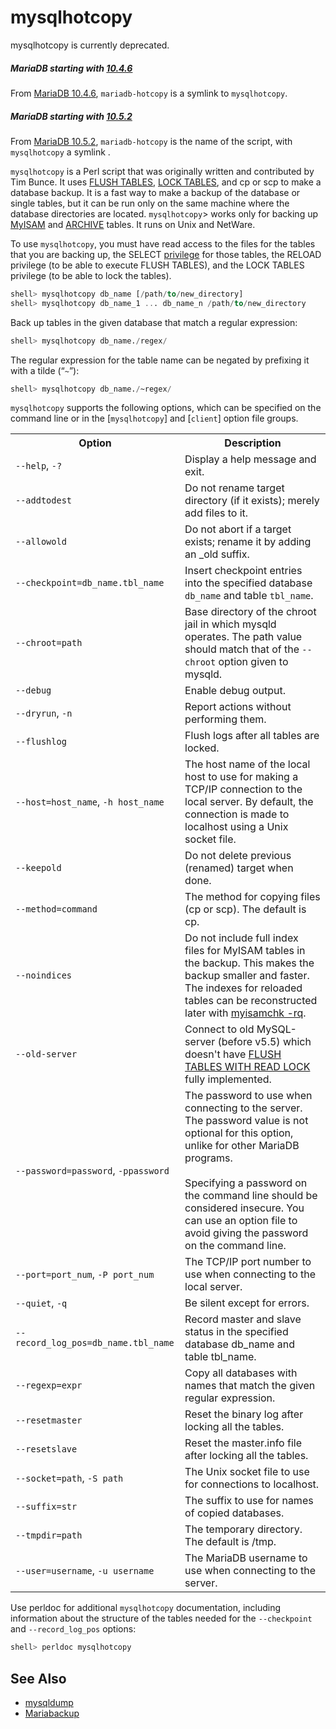 # mysqlhotcopy

mysqlhotcopy is currently deprecated.

##### MariaDB starting with [10.4.6](/kb/en/mariadb-1046-release-notes/)

From [MariaDB 10.4.6](/kb/en/mariadb-1046-release-notes/),  `mariadb-hotcopy` is a symlink to `mysqlhotcopy`.

##### MariaDB starting with [10.5.2](/kb/en/mariadb-1052-release-notes/)

From [MariaDB 10.5.2](/kb/en/mariadb-1052-release-notes/), `mariadb-hotcopy` is the name of the script, with `mysqlhotcopy` a symlink .

`mysqlhotcopy` is a Perl script that was originally written
and contributed by Tim Bunce. It uses [FLUSH TABLES](/sql-statements-structure/sql-statements/administrative-sql-statements/flush-commands/flush), [LOCK TABLES](/sql-statements-structure/sql-statements/transactions/lock-tables), and cp or scp to make a database backup. It is a fast way to make a backup of the database or single tables, but it can be run only on the same machine where the database
directories are located. `mysqlhotcopy`&gt; works only for backing up [MyISAM](/kb/en/myisam/) and [ARCHIVE](/columns-storage-engines-and-plugins/storage-engines/archive) tables. It runs on Unix and NetWare.

To use <code class="highlight fixed" style="white-space:pre-wrap">mysqlhotcopy</code>, you must have read access to the files
for the tables that you are backing up, the SELECT [privilege](/sql-statements-structure/sql-statements/account-management-sql-commands/grant) for
those tables, the RELOAD privilege (to be able to execute FLUSH TABLES), and
the LOCK TABLES privilege (to be able to lock the tables).

```sql
shell> mysqlhotcopy db_name [/path/to/new_directory]
shell> mysqlhotcopy db_name_1 ... db_name_n /path/to/new_directory
```

Back up tables in the given database that match a regular expression:

```sql
shell> mysqlhotcopy db_name./regex/
```

The regular expression for the table name can be negated by prefixing it with a
tilde (“`~`”):

```sql
shell> mysqlhotcopy db_name./~regex/
```

<code class="highlight fixed" style="white-space:pre-wrap">mysqlhotcopy</code> supports the following options, which can be
specified on the command line or in the [<code class="highlight fixed" style="white-space:pre-wrap">mysqlhotcopy</code>] and
[<code class="highlight fixed" style="white-space:pre-wrap">client</code>] option file groups.

<table><tbody><tr><th>Option</th><th>Description</th></tr>
<tr><td><code>--help</code>, <code>-?</code></td><td>Display a help message and exit.</td></tr>
<tr><td><code>--addtodest</code></td><td>Do not rename target directory (if it exists); merely add files to it.</td></tr>
<tr><td><code>--allowold</code></td><td>Do not abort if a target exists; rename it by adding an _old suffix.</td></tr>
<tr><td><code>--checkpoint=db_name.tbl_name</code></td><td>Insert checkpoint entries into the specified database <code>db_name</code> and table <code>tbl_name</code>.</td></tr>
<tr><td><code>--chroot=path</code></td><td>Base directory of the chroot jail in which mysqld operates. The path value should match that of the <code>--chroot</code> option given to mysqld.</td></tr>
<tr><td><code>--debug</code></td><td>Enable debug output.</td></tr>
<tr><td><code>--dryrun</code>, <code>-n</code></td><td>Report actions without performing them.</td></tr>
<tr><td><code>--flushlog</code></td><td>Flush logs after all tables are locked.</td></tr>
<tr><td><code>--host=host_name</code>, <code>-h host_name</code></td><td>The host name of the local host to use for making a TCP/IP connection to the local server. By default, the connection is made to localhost using a Unix socket file.</td></tr>
<tr><td><code>--keepold</code></td><td>Do not delete previous (renamed) target when done.</td></tr>
<tr><td><code>--method=command</code></td><td>The method for copying files (cp or scp). The default is cp.</td></tr>
<tr><td><code>--noindices</code></td><td>Do not include full index files for MyISAM tables in the backup. This makes the backup smaller and faster. The indexes for reloaded tables can be reconstructed later with <a href="/kb/en/myisamchk/">myisamchk -rq</a>.</td></tr>
<tr><td><code>--old-server</code></td><td>Connect to old MySQL-server (before v5.5) which doesn't have <a href="/kb/en/flush/">FLUSH TABLES WITH READ LOCK</a> fully implemented.</td></tr>
<tr><td><code>--password=password</code>, <code>-ppassword</code></td><td>The password to use when connecting to the server. The password value is not optional for this option, unlike for other MariaDB programs.<br><br> Specifying a password on the command line should be considered insecure. You can use an option file to avoid giving the password on the command line.</td></tr>
<tr><td><code>--port=port_num</code>, <code>-P port_num</code></td><td>The TCP/IP port number to use when connecting to the local server.</td></tr>
<tr><td><code>--quiet</code>, <code>-q</code></td><td>Be silent except for errors.</td></tr>
<tr><td><code>--record_log_pos=db_name.tbl_name</code></td><td>Record master and slave status in the specified database db_name and table tbl_name.</td></tr>
<tr><td><code>--regexp=expr</code></td><td>Copy all databases with names that match the given regular expression.</td></tr>
<tr><td><code>--resetmaster</code></td><td>Reset the binary log after locking all the tables.</td></tr>
<tr><td><code>--resetslave</code></td><td>Reset the master.info file after locking all the tables.</td></tr>
<tr><td><code>--socket=path</code>, <code>-S path</code></td><td>The Unix socket file to use for connections to localhost.</td></tr>
<tr><td><code>--suffix=str</code></td><td>The suffix to use for names of copied databases.</td></tr>
<tr><td><code>--tmpdir=path</code></td><td>The temporary directory. The default is /tmp.</td></tr>
<tr><td><code>--user=username</code>, <code>-u username</code></td><td>The MariaDB username to use when connecting to the server.</td></tr>
</tbody></table>

Use perldoc for additional <code class="highlight fixed" style="white-space:pre-wrap">mysqlhotcopy</code> documentation,
including information about the structure of the tables needed for the
<code class="highlight fixed" style="white-space:pre-wrap">--checkpoint</code> and <code class="highlight fixed" style="white-space:pre-wrap">--record_log_pos</code> options:

```sql
shell> perldoc mysqlhotcopy
```

## See Also

- [mysqldump](/clients-utilities/backup-restore-and-import-clients/mysqldump)
- [Mariabackup](/mariadb-administration/backing-up-and-restoring-databases/mariabackup)